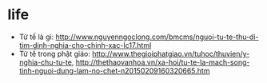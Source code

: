 # life

- Tử tế là gì: http://www.nguyenngoclong.com/bmcms/nguoi-tu-te-thu-di-tim-dinh-nghia-cho-chinh-xac-Ic17.html
- Tử tế trong phật giáo: http://www.thegioiphatgiao.vn/tuhoc/thuvien/y-nghia-chu-tu-te, http://thethaovanhoa.vn/xa-hoi/tu-te-la-mach-song-tinh-nguoi-dung-lam-no-chet-n20150209160320665.htm

